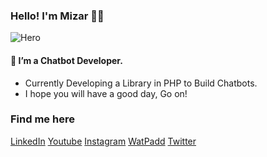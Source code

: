 ### Hello! I'm Mizar 👋🏾

![Hero](https://codexceleste.com/hero.webp)

#### 🚀 I’m a Chatbot Developer.
- Currently Developing a Library in PHP to Build Chatbots.
- I hope you will have a good day, Go on!

### Find me here

[LinkedIn](linkedin.com/in/m1zar/)
[Youtube](https://www.youtube.com/channel/UCGqNR3g1grcxgqNRDC9KB0g)
[Instagram](https://www.instagram.com/contasti.mizar/)
[WatPadd](https://www.wattpad.com/user/_M1zar)
[Twitter](https://twitter.com/Mizar_C)
